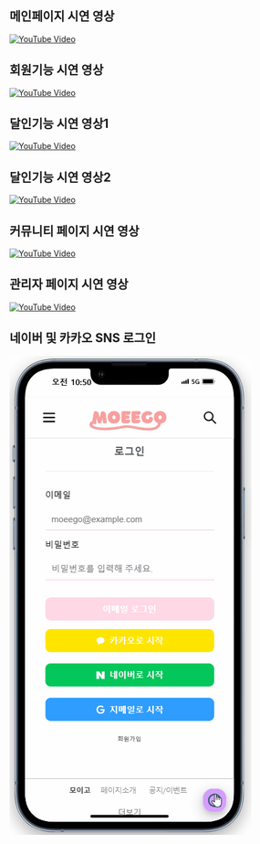## 메인페이지 시연 영상
[![YouTube Video](https://img.youtube.com/vi/XJCs_HKumGc/0.jpg)](https://youtu.be/XJCs_HKumGc)

## 회원기능 시연 영상
[![YouTube Video](https://img.youtube.com/vi/kDf2MJ3-2g8/0.jpg)](https://youtu.be/kDf2MJ3-2g8)

## 달인기능 시연 영상1
[![YouTube Video](https://img.youtube.com/vi/Ux7kkKjYozs/0.jpg)](https://youtu.be/Ux7kkKjYozs)

## 달인기능 시연 영상2
[![YouTube Video](https://img.youtube.com/vi/7OJ-0hfF0qE/0.jpg)](https://youtu.be/7OJ-0hfF0qE)

## 커뮤니티 페이지 시연 영상
[![YouTube Video](https://img.youtube.com/vi/rawraOxSYu4/0.jpg)](https://youtu.be/rawraOxSYu4)

## 관리자 페이지 시연 영상
[![YouTube Video](https://img.youtube.com/vi/uCi8IKE5kqU/0.jpg)](https://youtu.be/uCi8IKE5kqU)

## 네이버 및 카카오 SNS 로그인
![GIF 설명](네이버로그인.gif)
